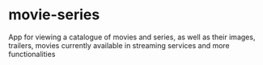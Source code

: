 # movie-series
App for viewing a catalogue of movies and series, as well as their images, trailers, movies currently available in streaming services and more functionalities
